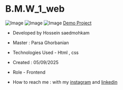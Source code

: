 # B.M.W_1_web
![Image](https://github.com/user-attachments/assets/31d37dd3-edb7-4eab-8789-fc4245f73445)
![Image](https://github.com/user-attachments/assets/439303e1-d8ec-4f2d-aa00-e98a320b8fec)
![Image]()
[Demo Project](https://hosseinsaedmohkam.github.io/B.M.W_1_web/)

- Developed by Hossein saedmohkam

- Master : Parsa Ghorbanian 

- Technologies Used - Html , css  

- Created : 05/09/2025

- Role - Frontend

- How to reach me : with my [instagram](https://www.instagram.com/Hossein_saedmohkam.dev) and [linkedin](https://www.linkedin.com/in/Hossein-saedmohkam)
